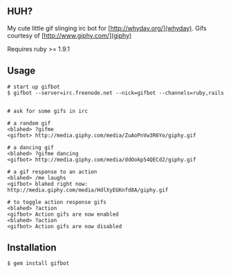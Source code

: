 ## HUH?
My cute little gif slinging irc bot for [http://whyday.org/](whyday). Gifs courtesy of [http://www.giphy.com/](giphy)

Requires ruby >= 1.9.1

## Usage
  
    # start up gifbot
    $ gifbot --server=irc.freenode.net --nick=gifbot --channels=ruby,rails


    # ask for some gifs in irc

    # a random gif
    <blahed> ?gifme
    <gifbot> http://media.giphy.com/media/ZuAoPnVw3R6Yo/giphy.gif
    
    # a dancing gif
    <blahed> ?gifme dancing
    <gifbot> http://media.giphy.com/media/ddOokp54QECd2/giphy.gif

    # a gif response to an action
    <blahed> /me laughs
    <gifbot> blahed right now: http://media.giphy.com/media/HdlXyEGKnfd8A/giphy.gif

    # to toggle action response gifs
    <blahed> ?action
    <gifbot> Action gifs are now enabled
    <blahed> ?action
    <gifbot> Action gifs are now disabled


## Installation
    $ gem install gifbot

  
